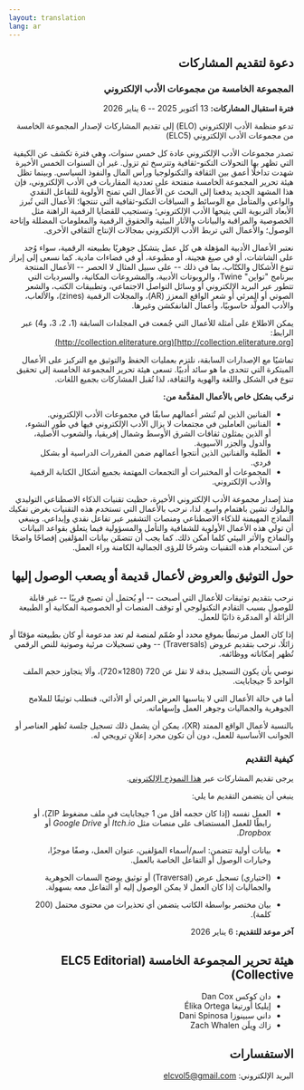 ```yaml
---
layout: translation
lang: ar
---
```


<div dir="rtl" lang="ar">

## دعوة لتقديم المشاركات

### المجموعة الخامسة من مجموعات الأدب الإلكتروني

**فترة استقبال المشاركات:** 13 أكتوبر 2025 -- 6 يناير 2026

تدعو منظمة الأدب الإلكتروني (ELO) إلى تقديم المشاركات لإصدار المجموعة الخامسة من مجموعات الأدب الإلكتروني (ELC5)

تصدر مجموعات الأدب الإلكتروني عادة كل خمس سنوات، وهي فترة تكشف عن الكيفية التي تظهر بها التحولات التكنو-ثقافية وتترسخ ثم تزول. غير أن السنوات الخمس الأخيرة شهدت تداخلًا أعمق بين الثقافة والتكنولوجيا ورأس المال والنفوذ السياسي. وبينما تظل هيئة تحرير المجموعة الخامسة منفتحة على تعددية المقاربات في الأدب الإلكتروني، فإن هذا المشهد الجديد يدفعنا إلى البحث عن الأعمال التي تمنح الأولوية للتفاعل النقدي والواعي والمتأمل مع الوسائط و السياقات التكنو-ثقافية التي تنتجها؛ الأعمال التي تُبرز الأبعاد التربوية التي يتيحها الأدب الإلكتروني؛ وتستجيب للقضايا الرقمية الراهنة مثل الخصوصية والمراقبة والبيانات والآثار البيئية والحقوق الرقمية والمعلومات المضللة وإتاحة الوصول؛ والأعمال التي تربط الأدب الإلكتروني بمجالات الإنتاج الثقافي الأخرى.

نعتبر الأعمال الأدبية المؤهلة هي كل عمل يتشكل جوهريًا بطبيعته الرقمية، سواء وُجد على الشاشات، أو في صيغ هجينة، أو مطبوعة، أو في فضاءات مادية. كما نسعى إلى إبراز تنوع الأشكال والكتّاب، بما في ذلك -- على سبيل المثال لا الحصر -- الأعمال المنتجة ببرنامج "تواين" Twine، والروبوتات الأدبية، والمشروعات المكانية، والسرديات التي تتطور عبر البريد الإلكتروني أو وسائل التواصل الاجتماعي، وتطبيقات الكتب، والشعر الصوتي أو المرئي أو شعر الواقع المعزز (AR)، والمجلات الرقمية (zines)، والألعاب، والأدب المولَّد حاسوبيًا، وأعمال الفانفكشن وغيرها.

يمكن الاطلاع على أمثلة للأعمال التي جُمعت في المجلدات السابقة (1، 2، 3، و4) عبر الرابط:  
[http://collection.eliterature.org](http://collection.eliterature.org)

تماشيًا مع الإصدارات السابقة، نلتزم بعمليات الحفظ والتوثيق مع التركيز على الأعمال المبتكرة التي تتحدى ما هو سائد أدبيًا. تسعى هيئة تحرير المجموعة الخامسة إلى تحقيق تنوع في الشكل واللغة والهوية والثقافة، لذا تُقبل المشاركات بجميع اللغات.

**نرحّب بشكل خاص بالأعمال المقدَّمة من:**

- الفنانين الذين لم تُنشر أعمالهم سابقًا في مجموعات الأدب الإلكتروني.
- الفنانين العاملين في مجتمعات لا يزال الأدب الإلكتروني فيها في طور النشوء، أو الذين يمثلون ثقافات الشرق الأوسط وشمال إفريقيا، والشعوب الأصلية، والدول والجزر الآسيوية.
- الطلبة والفنانين الذين أنتجوا أعمالهم ضمن المقررات الدراسية أو بشكل فردي.
- المجموعات أو المختبرات أو التجمعات المهتمة بجميع أشكال الكتابة الرقمية والأدب الإلكتروني.

منذ إصدار مجموعة الأدب الإلكتروني الأخيرة، حظيت تقنيات الذكاء الاصطناعي التوليدي **و**البلوك تشين باهتمام واسع. لذا، نرحب بالأعمال التي تستخدم هذه التقنيات بغرض تفكيك النماذج المهيمنة للذكاء الاصطناعي ومنصات التشفير عبر تفاعل نقدي وإبداعي. وينبغي أن تولي هذه الأعمال الأولوية للشفافية والتأمل والمسؤولية فيما يتعلق بقواعد البيانات والنماذج والأثر البيئي كلما أمكن ذلك. كما يجب أن تتضمّن بيانات المؤلفين إفصاحًا واضحًا عن استخدام هذه التقنيات وشرحًا للرؤى الجمالية الكامنة وراء العمل.

## حول التوثيق والعروض لأعمال قديمة أو يصعب الوصول إليها

نرحب بتقديم توثيقات للأعمال التي أصبحت -- أو يُحتمل أن تصبح قريبًا -- غير قابلة للوصول بسبب التقادم التكنولوجي أو توقف المنصات أو الخصوصية المكانية أو الطبيعة الزائلة أو المدمّرة ذاتيًا للعمل.

إذا كان العمل مرتبطًا بموقع محدد أو صُمّم لمنصة لم تعد مدعومة أو كان بطبيعته مؤقتًا أو زائلًا، نرحب بتقديم عروض (Traversals) -- وهي تسجيلات مرئية وصوتية للنص الرقمي تُظهر إمكاناته ووظائفه.

نوصي بأن يكون التسجيل بدقة لا تقل عن 720 (1280×720)، وألا يتجاوز حجم الملف الواحد 5 جيجابايت.

أما في حالة الأعمال التي لا يناسبها العرض المرئي أو الأدائي، فنطلب توثيقًا للملامح الجوهرية والجماليات وجوهر العمل وإسهاماته.

بالنسبة لأعمال الواقع الممتد (XR)، يمكن أن يشمل ذلك تسجيل جلسة تُظهر العناصر أو الجوانب الأساسية للعمل، دون أن تكون مجرد إعلانٍ ترويجي له.

### كيفية التقديم

يرجى تقديم المشاركات عبر [هذا النموذج الإلكتروني](https://forms.gle/Ftir1rj4NBoBBNJJA).

ينبغي أن يتضمن التقديم ما يلي:

- العمل نفسه (إذا كان حجمه أقل من 1 جيجابايت في ملف مضغوط ZIP)، أو رابطًا للعمل المستضاف على منصات مثل *Itch.io* أو *Google Drive* أو *Dropbox*.

- بيانات أولية تتضمن: اسم/أسماء المؤلفين، عنوان العمل، وصفًا موجزًا، وخيارات الوصول أو التفاعل الخاصة بالعمل.

- (اختياري) تسجيل عرض (Traversal) أو توثيق يوضح السمات الجوهرية والجماليات إذا كان العمل لا يمكن الوصول إليه أو التفاعل معه بسهولة.

- بيان مختصر بواسطة الكاتب يتضمن أي تحذيرات من محتوى محتمل (200 كلمة).

**آخر موعد للتقديم:** 6 يناير 2026

## هيئة تحرير المجموعة الخامسة (ELC5 Editorial Collective)

- دان كوكس Dan Cox
- إيليكا أورتيغا Élika Ortega  
- داني سبينوزا Dani Spinosa
- زاك وِيلَن Zach Whalen

## الاستفسارات

البريد الإلكتروني: [elcvol5@gmail.com](elcvol5@gmail.co)

</div>
